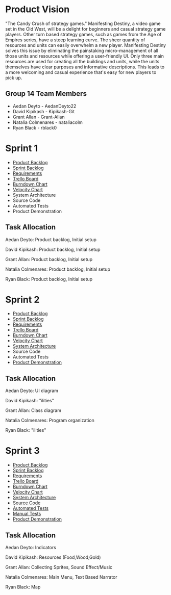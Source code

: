 # Product Vision
"The Candy Crush of strategy games." Manifesting Destiny, a video game set in the Old West, will be a delight for beginners and casual strategy game players. Other turn based strategy games, such as games from the Age of Empires series, have a steep learning curve. The sheer quantity of resources and units can easily overwhelm a new player. Manifesting Destiny solves this issue by eliminating the painstaking micro-management of all those units and resources while offering a user-friendly UI. Only three main resources are used for creating all the buildings and units, while the units themselves have clear purposes and informative descriptions. This leads to a more welcoming and casual experience that's easy for new players to pick up.

## Group 14 Team Members
* Aedan Deyto - AedanDeyto22
* David Kipikash - Kipikash-Git
* Grant Allan - Grant-Allan
* Natalia Colmenares - nataliacolm
* Ryan Black - rblack0

# Sprint 1
* [Product Backlog](https://trello.com/b/FpkzNxdc/backlogs)
* [Sprint Backlog](https://trello.com/b/FpkzNxdc/backlogs)
* [Requirements](https://trello.com/b/FpkzNxdc/backlogs)
* [Trello Board](https://trello.com/b/FpkzNxdc/backlogs)
* [Burndown Chart](https://docs.google.com/spreadsheets/d/1mqqSALltwAl0edOKvCXrpOLnEsmOgAQWlE3VF5gjhaM/edit?ts=601f11a4#gid=0)
* [Velocity Chart](https://docs.google.com/spreadsheets/d/1SVAG2XL3UHwgRf9H_69p2QMZEYk6puFvHCiJfRDD5Q4/edit#gid=0)
* System Architecture
* Source Code
* Automated Tests
* Product Demonstration

## Task Allocation
Aedan Deyto: Product backlog, Initial setup

David Kipikash: Product backlog, Initial setup

Grant Allan: Product backlog, Initial setup

Natalia Colmenares: Product backlog, Initial setup

Ryan Black: Product backlog, Initial setup

# Sprint 2
* [Product Backlog](https://trello.com/b/FpkzNxdc/backlogs)
* [Sprint Backlog](https://trello.com/b/FpkzNxdc/backlogs)
* [Requirements](https://trello.com/b/FpkzNxdc/backlogs)
* [Trello Board](https://trello.com/b/FpkzNxdc/backlogs)
* [Burndown Chart](https://docs.google.com/spreadsheets/d/1mqqSALltwAl0edOKvCXrpOLnEsmOgAQWlE3VF5gjhaM/edit?ts=601f11a4#gid=1491789175)
* [Velocity Chart](https://docs.google.com/spreadsheets/d/1SVAG2XL3UHwgRf9H_69p2QMZEYk6puFvHCiJfRDD5Q4/edit#gid=0)
* [System Architecture](https://github.com/Grant-Allan/COP-Strategy-Game/blob/main/artifacts/architecture.md)
* Source Code
* Automated Tests
* [Product Demonstration](https://youtu.be/xD75lnCag3w)

## Task Allocation
Aedan Deyto: UI diagram

David Kipikash: "ilities"

Grant Allan: Class diagram

Natalia Colmenares: Program organization

Ryan Black: "ilities"

# Sprint 3
* [Product Backlog](https://trello.com/b/FpkzNxdc/backlogs)
* [Sprint Backlog](https://trello.com/b/FpkzNxdc/backlogs)
* [Requirements](https://trello.com/b/FpkzNxdc/backlogs)
* [Trello Board](https://trello.com/b/FpkzNxdc/backlogs)
* [Burndown Chart](https://docs.google.com/spreadsheets/d/1mqqSALltwAl0edOKvCXrpOLnEsmOgAQWlE3VF5gjhaM/edit#gid=1456563556)
* [Velocity Chart](https://docs.google.com/spreadsheets/d/1SVAG2XL3UHwgRf9H_69p2QMZEYk6puFvHCiJfRDD5Q4/edit#gid=0)
* [System Architecture](https://github.com/Grant-Allan/COP-Strategy-Game/blob/main/artifacts/architecture.md)
* [Source Code](https://github.com/Grant-Allan/COP-Strategy-Game/tree/main/projects/Manifesting%20Destiny/Assets/Scripts)
* [Automated Tests](https://github.com/Grant-Allan/COP-Strategy-Game/tree/main/projects/Manifesting%20Destiny/Assets/Editor)
* [Manual Tests](https://github.com/Grant-Allan/COP-Strategy-Game/tree/main/projects/Manual%20Test)
* [Product Demonstration](https://youtu.be/sLLhHw-fcT0)

## Task Allocation
Aedan Deyto: Indicators

David Kipikash: Resources (Food,Wood,Gold)

Grant Allan:  Collecting Sprites, Sound Effect/Music

Natalia Colmenares: Main Menu, Text Based Narrator

Ryan Black: Map
